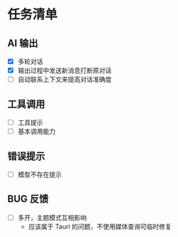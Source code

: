 # 任务清单

## AI 输出

- [x] 多轮对话
- [x] 输出过程中发送新消息打断原对话
- [ ] 自动联系上下文来提高对话准确度

## 工具调用

- [ ] 工具提示
- [ ] 基本调用能力

## 错误提示

- [ ] 模型不存在提示

## BUG 反馈

- [ ] 多开，主题模式互相影响
  - 应该属于 Tauri 的问题，不使用媒体查询可临时修复
